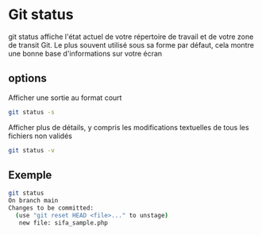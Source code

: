 # Git status

git status affiche l'état actuel de votre répertoire de travail et de votre zone de transit Git.
Le plus souvent utilisé sous sa forme par défaut, cela montre une bonne base d'informations sur votre écran

## options

Afficher une sortie au format court
```Bash
git status -s
```

Afficher plus de détails, y compris les modifications textuelles de tous les fichiers non validés
```Bash
git status -v
```

## Exemple
```Bash
git status
On branch main
Changes to be committed:
  (use "git reset HEAD <file>..." to unstage)
   new file: sifa_sample.php
```
